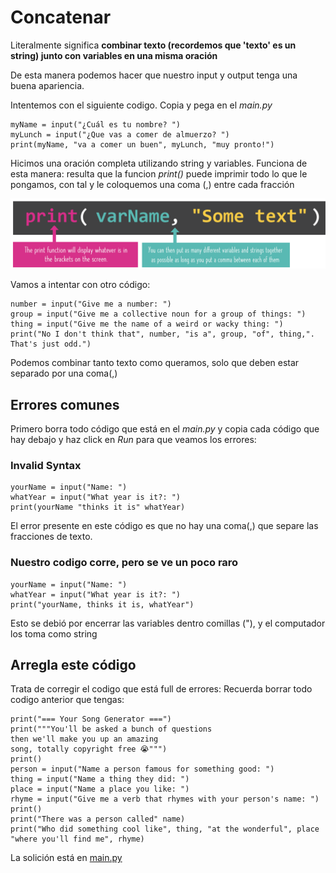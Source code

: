 # Concatenar

Literalmente significa **combinar texto (recordemos que 'texto' es un string) junto con variables en una misma oración**

De esta manera podemos hacer que nuestro input y output tenga una buena apariencia.

Intentemos con el siguiente codigo. Copia y pega en el *main.py*

```
myName = input("¿Cuál es tu nombre? ")
myLunch = input("¿Que vas a comer de almuerzo? ")
print(myName, "va a comer un buen", myLunch, "muy pronto!")
```
Hicimos una oración completa utilizando string y variables. 
Funciona de esta manera: resulta que la funcion *print()* puede imprimir todo lo que le pongamos, con tal y le coloquemos una coma (,) entre cada fracción

![alt text](../Images/concatenar.png)

Vamos a intentar con otro código:

```
number = input("Give me a number: ")
group = input("Give me a collective noun for a group of things: ")
thing = input("Give me the name of a weird or wacky thing: ")
print("No I don't think that", number, "is a", group, "of", thing,". That's just odd.")
```

Podemos combinar tanto texto como queramos, solo que deben estar separado por una coma(,)

## Errores comunes
Primero borra todo código que está en el *main.py* y copia cada código que hay debajo y haz click en *Run* para que veamos los errores:

### Invalid Syntax
```
yourName = input("Name: ")
whatYear = input("What year is it?: ")
print(yourName "thinks it is" whatYear)
```

El error presente en este código es que no hay una coma(,) que separe las fracciones de texto.

### Nuestro codigo corre, pero se ve un poco raro
```
yourName = input("Name: ")
whatYear = input("What year is it?: ")
print("yourName, thinks it is, whatYear")
```
Esto se debió por encerrar las variables dentro comillas ("), y el computador los toma como string

## Arregla este código
Trata de corregir el codigo que está full de errores:
Recuerda borrar todo codigo anterior que tengas:
```
print("=== Your Song Generator ===")
print("""You'll be asked a bunch of questions
then we'll make you up an amazing
song, totally copyright free 😭""")
print()
person = input("Name a person famous for something good: ")
thing = input("Name a thing they did: ")
place = input("Name a place you like: ")
rhyme = input("Give me a verb that rhymes with your person's name: ")
print()
print("There was a person called" name)
print("Who did something cool like", thing, "at the wonderful", place "where you'll find me", rhyme)
```

La solición está en [main.py](./main.py)